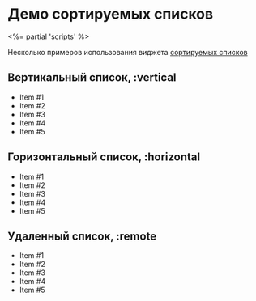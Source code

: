 # Демо сортируемых списков
<%= partial 'scripts' %>

Несколько примеров использования виджета [сортируемых списков](/ui/sortable)

## Вертикальный список, :vertical

<p>
  <ul class="sortable" rel="sortable">
    <li>Item #1</li>
    <li>Item #2</li>
    <li>Item #3</li>
    <li>Item #4</li>
    <li>Item #5</li>
  </ul>
</p>

## Горизонтальный список, :horizontal

<p>
  <ul class="sortable horizontal" rel="sortable">
    <li>Item #1</li>
    <li>Item #2</li>
    <li>Item #3</li>
    <li>Item #4</li>
    <li>Item #5</li>
  </ul>
</p>

## Удаленный список, :remote

<p>
  <ul class="sortable" rel="sortable" data-sortable-options="{url: '%{id}/move.html', Xhr: {evalScripts: true}}">
    <li id="item_1">Item #1</li>
    <li id="item_2">Item #2</li>
    <li id="item_3">Item #3</li>
    <li id="item_4">Item #4</li>
    <li id="item_5">Item #5</li>
  </ul>
</p>
<p>
  <div id="moving-status"></div>
</p>
